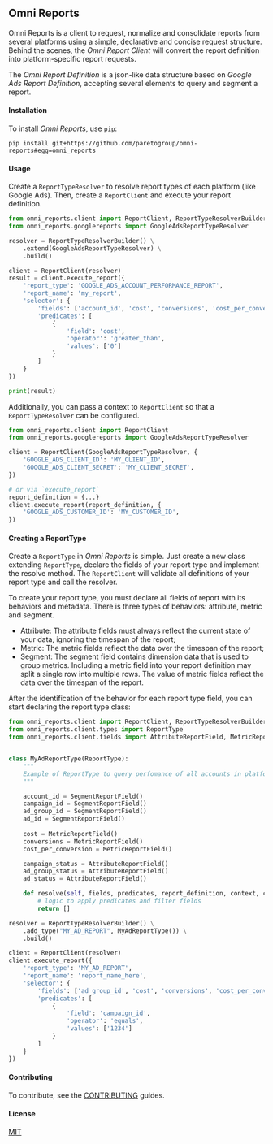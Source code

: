 ## Omni Reports

Omni Reports is a client to request, normalize and consolidate reports
from several platforms using a simple, declarative and concise request structure.
Behind the scenes, the _Omni Report Client_ will convert the report definition into platform-specific
report requests.

The _Omni Report Definition_ is a json-like data structure based on _Google Ads Report Definition_,
accepting several elements to query and segment a report.

#### Installation

To install _Omni Reports_, use `pip`:

```shell script
pip install git+https://github.com/paretogroup/omni-reports#egg=omni_reports
```

#### Usage

Create a `ReportTypeResolver` to resolve report types of each platform (like Google Ads).
Then, create a `ReportClient` and execute your report definition. 

```python
from omni_reports.client import ReportClient, ReportTypeResolverBuilder
from omni_reports.googlereports import GoogleAdsReportTypeResolver

resolver = ReportTypeResolverBuilder() \
    .extend(GoogleAdsReportTypeResolver) \
    .build()

client = ReportClient(resolver)
result = client.execute_report({
    'report_type': 'GOOGLE_ADS_ACCOUNT_PERFORMANCE_REPORT',
    'report_name': 'my_report',
    'selector': {
        'fields': ['account_id', 'cost', 'conversions', 'cost_per_conversion'],
        'predicates': [
            {
                'field': 'cost',
                'operator': 'greater_than',
                'values': ['0']
            }
        ]
    }
})

print(result)
```

Additionally, you can pass a context to `ReportClient` so that a `ReportTypeResolver` can be configured.

```python
from omni_reports.client import ReportClient
from omni_reports.googlereports import GoogleAdsReportTypeResolver

client = ReportClient(GoogleAdsReportTypeResolver, {
    'GOOGLE_ADS_CLIENT_ID': 'MY_CLIENT_ID',
    'GOOGLE_ADS_CLIENT_SECRET': 'MY_CLIENT_SECRET',
})

# or via `execute_report`
report_definition = {...}
client.execute_report(report_definition, {
    'GOOGLE_ADS_CUSTOMER_ID': 'MY_CUSTOMER_ID',
})
```

#### Creating a ReportType

Create a `ReportType` in _Omni Reports_ is simple. Just create a new class extending `ReportType`, declare 
the fields of your report type and implement the resolve method. The `ReportClient` will validate all definitions of 
your report type and call the resolver.

To create your report type, you must declare all fields of report with its behaviors and metadata. There is three types
of behaviors: attribute, metric and segment.

- Attribute: The attribute fields must always reflect the current state of your data, ignoring the timespan of the report;
- Metric: The metric fields reflect the data over the timespan of the report;
- Segment: The segment field contains dimension data that is used to group metrics. Including a metric field into your
report definition may split a single row into multiple rows. The value of metric fields reflect the data over the timespan
of the report. 

After the identification of the behavior for each report type field, you can start declaring the report type class:
 
```python
from omni_reports.client import ReportClient, ReportTypeResolverBuilder
from omni_reports.client.types import ReportType
from omni_reports.client.fields import AttributeReportField, MetricReportField, SegmentReportField


class MyAdReportType(ReportType):
    """
    Example of ReportType to query perfomance of all accounts in platform
    """

    account_id = SegmentReportField()
    campaign_id = SegmentReportField()
    ad_group_id = SegmentReportField()
    ad_id = SegmentReportField()
    
    cost = MetricReportField()
    conversions = MetricReportField()
    cost_per_conversion = MetricReportField()

    campaign_status = AttributeReportField()
    ad_group_status = AttributeReportField()
    ad_status = AttributeReportField()

    def resolve(self, fields, predicates, report_definition, context, client):
        # logic to apply predicates and filter fields
        return []

resolver = ReportTypeResolverBuilder() \
    .add_type("MY_AD_REPORT", MyAdReportType()) \
    .build()

client = ReportClient(resolver)
client.execute_report({
    'report_type': 'MY_AD_REPORT',
    'report_name': 'report_name_here',
    'selector': {
        'fields': ['ad_group_id', 'cost', 'conversions', 'cost_per_conversion'],
        'predicates': [
            {
                'field': 'campaign_id',
                'operator': 'equals',
                'values': ['1234']
            }
        ]
    }
})
```

#### Contributing

To contribute, see the [CONTRIBUTING](CONTRIBUTING.md) guides.

#### License

[MIT](https://choosealicense.com/licenses/mit/)
